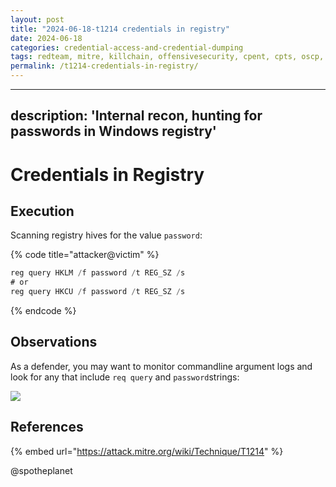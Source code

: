 ```yaml
---
layout: post
title: "2024-06-18-t1214 credentials in registry"
date: 2024-06-18
categories: credential-access-and-credential-dumping
tags: redteam, mitre, killchain, offensivesecurity, cpent, cpts, oscp, exploit
permalink: /t1214-credentials-in-registry/
---
```


---
description: 'Internal recon, hunting for passwords in Windows registry'
---

# Credentials in Registry

## Execution

Scanning registry hives for the value `password`:

{% code title="attacker@victim" %}
```csharp
reg query HKLM /f password /t REG_SZ /s
# or
reg query HKCU /f password /t REG_SZ /s
```
{% endcode %}

## Observations

As a defender, you may want to monitor commandline argument logs and look for any that include `req query` and `password`strings:

![](../../.gitbook/assets/passwords-registry.png)

## References

{% embed url="https://attack.mitre.org/wiki/Technique/T1214" %}

@spotheplanet
